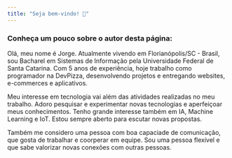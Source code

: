 ```yaml
---
title: "Seja bem-vindo! 👋"
---
```


### Conheça um pouco sobre o autor desta página:

Olá, meu nome é Jorge. Atualmente vivendo em Florianópolis/SC - Brasil, sou Bacharel em
Sistemas de Informação pela Universidade Federal de Santa Catarina. Com 5 anos de experiência, hoje trabalho como programador na DevPizza, desenvolvendo projetos e entregando websites, e-commerces e aplicativos.

Meu interesse em tecnologia vai além das atividades realizadas no meu trabalho. Adoro pesquisar e experimentar novas tecnologias e aperfeiçoar meus conhecimentos. Tenho grande interesse também em IA, Machine Learning e IoT. Estou sempre aberto para escutar novas propostas.

Também me considero uma pessoa com boa capaciade de comunicação, que gosta de trabalhar e coorperar em equipe. Sou uma pessoa flexível e que sabe valorizar novas conexões com outras pessoas.
